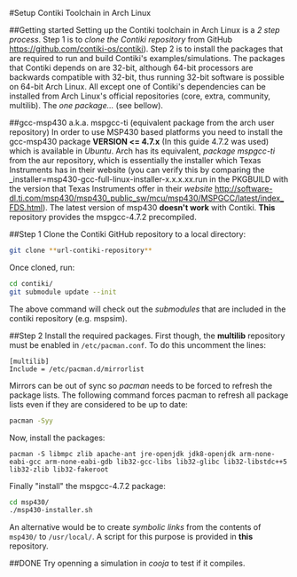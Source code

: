 #Setup Contiki Toolchain in Arch Linux

##Getting started
Setting up the Contiki toolchain in Arch Linux is a *2 step process*. Step 1 is to *clone the Contiki repository* from GitHub <https://github.com/contiki-os/contiki>). Step 2 is to install the packages that are required to run and build Contiki's examples/simulations. The packages that Contiki depends on are 32-bit, although 64-bit processors are backwards compatible with 32-bit, thus running 32-bit software is possible on 64-bit Arch Linux. All except
one of Contiki's dependencies can be installed from Arch Linux's official repositories (core, extra, community, multilib). The *one package...* (see bellow).

##gcc-msp430 a.k.a. mspgcc-ti (equivalent package from the arch user repository)
In order to use MSP430 based platforms you need to install the gcc-msp430 package **VERSION <= 4.7.x** (In this guide 4.7.2 was used) which is available in *Ubuntu*. Arch has its equivalent, *package mspgcc-ti* from the aur repository, which is essentially the installer which Texas Instruments has in their website (you can verify this by comparing the _installer=msp430-gcc-full-linux-installer-x.x.x.xx.run in the PKGBUILD with the version that Texas Instruments offer in their *website* <http://software-dl.ti.com/msp430/msp430_public_sw/mcu/msp430/MSPGCC/latest/index_FDS.html>). The latest version of msp430 **doesn't work** with Contiki. **This** repository provides the mspgcc-4.7.2 precompiled.

##Step 1
Clone the Contiki GitHub repository to a local directory:

```sh
git clone **url-contiki-repository**
```

Once cloned, run:

```sh
cd contiki/
git submodule update --init
```

The above command will check out the *submodules* that are included in the contiki repository (e.g. mspsim).

##Step 2
Install the required packages. First though, the **multilib** repository must be enabled in `/etc/pacman.conf`. To do this uncomment the lines:

```
[multilib]
Include = /etc/pacman.d/mirrorlist
```

Mirrors can be out of sync so *pacman* needs to be forced to refresh the package lists. The following command forces pacman to refresh all package lists even if they are considered to be up to date:

```sh
pacman -Syy
```

Now, install the packages:

```
pacman -S libmpc zlib apache-ant jre-openjdk jdk8-openjdk arm-none-eabi-gcc arm-none-eabi-gdb lib32-gcc-libs lib32-glibc lib32-libstdc++5 lib32-zlib lib32-fakeroot
```

Finally "install" the mspgcc-4.7.2 package:

```sh
cd msp430/
./msp430-installer.sh
```

An alternative would be to create *symbolic links* from the contents of `msp430/` to `/usr/local/`. A script for this purpose is provided in **this** repository.

##DONE
Try openning a simulation in *cooja* to test if it compiles.
